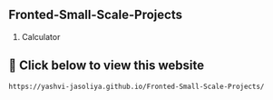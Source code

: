 ## Fronted-Small-Scale-Projects

1. Calculator

##  🔗 Click below to view this website

```bash
https://yashvi-jasoliya.github.io/Fronted-Small-Scale-Projects/
```


